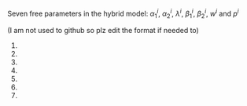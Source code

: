 Seven free parameters in the hybrid model: $α^i_1$, $α^i_2$, $λ^i$, $β^i_1$, $β^i_2$, $w^i$ and $p^i$

(I am not used to github so plz edit the format if needed to)

1. 
2. 
3. 
4. 
5. 
6. 
7. 
